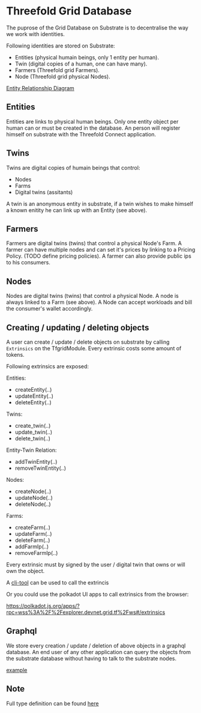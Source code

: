 # Threefold Grid Database

The puprose of the Grid Database on Substrate is to decentralise the way we work with identities.

Following identities are stored on Substrate:

- Entities (physical humain beings, only 1 entity per human).
- Twin (digital copies of a human, one can have many).
- Farmers (Threefold grid Farmers).
- Node (Threefold grid physical Nodes).

[Entity Relationship Diagram](https://github.com/threefoldtech/substrate-pallets/blob/master/pallet-tfgrid/diagram.md)

## Entities

Entities are links to physical human beings. Only one entity object per human can or must be created in the database. An person will register himself on substrate with the Threefold Connect application.

## Twins

Twins are digital copies of humain beings that control:

- Nodes
- Farms
- Digital twins (assitants)

A twin is an anonymous entity in substrate, if a twin wishes to make himself a known enitity he can link up with an Entity (see above).

## Farmers

Farmers are digital twins (twins) that control a physical Node's Farm. A farmer can have multiple nodes and can set it's prices by linking to a Pricing Policy. (TODO define pricing policies). A farmer can also provide public ips to his consumers.

## Nodes

Nodes are digital twins (twins) that control a physical Node. A node is always linked to a Farm (see above). A Node can accept workloads and bill the consumer's wallet accordingly.

## Creating / updating / deleting objects

A user can create / update / delete objects on substrate by calling `Extrinsics` on the TfgridModule. Every extrinsic costs some amount of tokens.

Following extrinsics are exposed:

Entities:

- createEntity(..)
- updateEntity(..)
- deleteEntity(..)

Twins:

- create_twin(..)
- update_twin(..)
- delete_twin(..)

Entity-Twin Relation:

- addTwinEntity(..)
- removeTwinEntity(..)

Nodes:

- createNode(..)
- updateNode(..)
- deleteNode(..)

Farms:

- createFarm(..)
- updateFarm(..)
- deleteFarm(..)
- addFarmIp(..)
- removeFarmIp(..)

Every extrinsic must by signed by the user / digital twin that owns or will own the object.

A [cli-tool](https://github.com/threefoldtech/tfgrid-substrate/blob/master/cli-tool/readme.md) can be used to call the extrincis

Or you could use the polkadot UI apps to call extrinsics from the browser:

https://polkadot.js.org/apps/?rpc=wss%3A%2F%2Fexplorer.devnet.grid.tf%2Fws#/extrinsics

## Graphql

We store every creation / update / deletion of above objects in a graphql database. An end user of any other application can query the objects from the substrate database without having to talk to the substrate nodes. 

[example](graphql)

## Note

Full type definition can be found [here](https://github.com/threefoldtech/vgrid/blob/main/tfgriddb/tfgriddb_model.v)